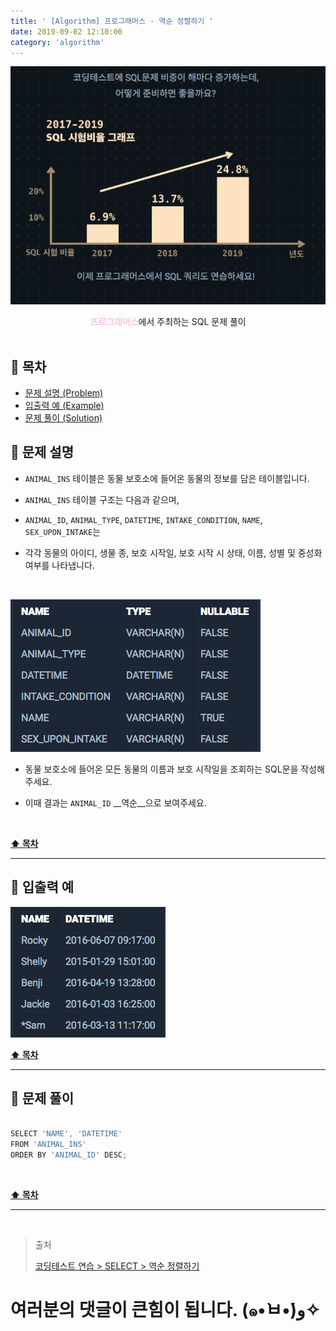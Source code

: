 ```yaml
---
title: ' [Algorithm] 프로그래머스 - 역순 정렬하기 '
date: 2019-09-02 12:10:00
category: 'algorithm'
---
```


![](../../../../../assets/algorithm/programmers/sql/programmers.sql.logo.png)

<center><strong style="color:#fbc2eb">프로그래머스</strong>에서 주최하는 SQL 문제 풀이</center>

<br />

## **💎 목차**
  * [문제 설명 (Problem)](#-문제-설명)
  * [입출력 예 (Example)](#-입출력-예)
  * [문제 풀이 (Solution)](#-문제-풀이)
  
## **📕 문제 설명**

- `ANIMAL_INS` 테이블은 동물 보호소에 들어온 동물의 정보를 담은 테이블입니다.

- `ANIMAL_INS` 테이블 구조는 다음과 같으며,

- `ANIMAL_ID`, `ANIMAL_TYPE`, `DATETIME`, `INTAKE_CONDITION`, `NAME`, `SEX_UPON_INTAKE`는

- 각각 동물의 아이디, 생물 종, 보호 시작일, 보호 시작 시 상태, 이름, 성별 및 중성화 여부를 나타냅니다.

<br />

![](../../../../../assets/algorithm/programmers/sql/programmers.sql.table.png)
<br />

- 동물 보호소에 들어온 모든 동물의 이름과 보호 시작일을 조회하는 SQL문을 작성해주세요.

- 이때 결과는 `ANIMAL_ID` __역순__으로 보여주세요.

<br />

**[⬆ 목차](#-목차)**

---

## **📙 입출력 예**

![](../../../../../assets/algorithm/programmers/sql/programmers.sql.2.example.png)
<br />

**[⬆ 목차](#-목차)**

---

## **📘 문제 풀이**

```js

SELECT 'NAME', 'DATETIME'
FROM 'ANIMAL_INS'
ORDER BY 'ANIMAL_ID' DESC;

```

<br />

**[⬆ 목차](#-목차)**

---

<br />

> 출처
>
> <a href="https://programmers.co.kr/learn/courses/30/lessons/59035" target="_blank">코딩테스트 연습 > SELECT > 역순 정렬하기</a>

# 여러분의 댓글이 큰힘이 됩니다. (๑•̀ㅂ•́)و✧
